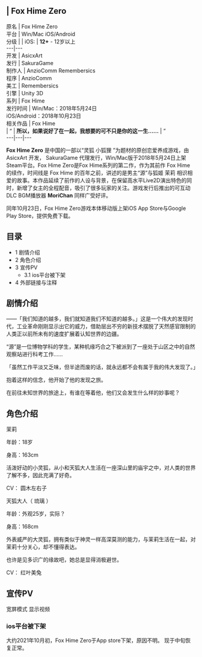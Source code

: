|  Fox Hime Zero  
---  
原名  |  Fox Hime Zero   
平台  |  Win/Mac  iOS/Android   
分级  |  |  iOS:  |  **12+** \- 12岁以上   
---|---  
开发  |  AsicxArt   
发行  |  SakuraGame   
制作人  |  AnzioComm  Remembersics   
程序  |  AnzioComm   
美工  |  Remembersics   
引擎  |  Unity 3D   
系列  |  Fox Hime   
发行时间  |  Win/Mac：2018年5月24日   
iOS/Android：2018年10月23日  
相关作品  |  Fox Hime   
|  “  |  **所以，如果说好了在一起，我想要的可不只是你的这一生......** |  ”   
---|---|---  
  
**Fox Hime Zero** 是中国的一部以“灵狐  小狐狸  ”为题材的原创恋爱养成游戏，由  AsicxArt  开发，  SakuraGame
代理发行，Win/Mac版于2018年5月24日上架Steam平台。Fox Hime Zero是Fox Hime系列的第二作，作为其前作  Fox Hime
的续作，时间线是  Fox Hime  的百年之前，讲述的是男主“源”与狐姬  茉莉
相识相爱的故事。本作品延续了前作的人设与背景，在保留高水平Live2D演出特色的同时，新增了女主的全程配音，吸引了很多玩家的关注。游戏发行后推出的可互动DLC
BGM播放器  **MoriChan** 同样广受好评。

同年10月23日，Fox Hime Zero游戏本体移动版上架iOS App Store与Google Play Store，提供免费下载。

##  目录

  * 1  剧情介绍 
  * 2  角色介绍 
  * 3  宣传PV 
    * 3.1  ios平台被下架 
  * 4  外部链接与注释 

##  剧情介绍

——「我们知道的越多，我们就知道我们不知道的越多。」这是一个伟大的发现时代，工业革命刚刚显示出它的威力，借助层出不穷的新技术摆脱了天然感官限制的人类正以前所未有的速度扩展着认知世界的边疆。

“源”是一位博物学科的学生，某种机缘巧合之下被派到了一座处于山区之中的自然观察站进行科考工作......

「虽然工作平淡又乏味，但半途而废的话，就永远都不会有属于我的伟大发现了。」

抱着这样的信念，他开始了他的发现之旅。

在前往未知世界的旅途上，有谁在等着他，他们又会发生什么样的妙事呢？

##  角色介绍

茉莉

年龄：18岁

身高：163cm

活泼好动的小灵狐，从小和天狐大人生活在一座深山里的庙宇之中，对人类的世界了解不多，因此充满了好奇。

CV：  圆木左右子

天狐大人（  琉璃  ）

年龄：外观25岁，实际？

身高：168cm

外表威严的大灵狐，拥有类似于神灵一样高深莫测的能力，与茉莉生活在一起，对茉莉十分关心，却不懂得表达。

也许是见多识广的缘故吧，她总是显得消极避世。

CV：  红叶美兔

##  宣传PV

宽屏模式  显示视频

###  ios平台被下架

大约2021年10月初，Fox Hime Zero于App store下架，原因不明。 现于中旬恢复正常。